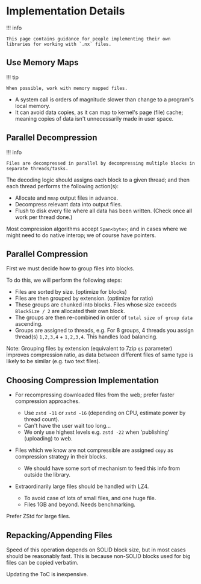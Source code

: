 ﻿# Implementation Details

!!! info

    This page contains guidance for people implementing their own libraries for working with `.nx` files. 

## Use Memory Maps

!!! tip

    When possible, work with memory mapped files.

- A system call is orders of magnitude slower than change to a program's local memory.   
- It can avoid data copies, as it can map to kernel's page (file) cache; meaning copies of data isn't unnecessarily made in user space.  

## Parallel Decompression

!!! info

    Files are decompressed in parallel by decompressing multiple blocks in separate threads/tasks.

The decoding logic should assigns each block to a given thread; and then each thread performs the following action(s):  

- Allocate and `mmap` output files in advance.  
- Decompress relevant data into output files.  
- Flush to disk every file where all data has been written. (Check once all work per thread done.)  

Most compression algorithms accept `Span<byte>`; and in cases where we might need to do native interop; we of course have pointers.

## Parallel Compression

First we must decide how to group files into blocks.

To do this, we will perform the following steps:  

- Files are sorted by size. (optimize for blocks)  
- Files are then grouped by extension. (optimize for ratio)  
- These groups are chunked into blocks. Files whose size exceeds `BlockSize / 2` are allocated their own block.  
- The groups are then re-combined in order of `total size of group data` ascending.  
- Groups are assigned to threads, e.g. For 8 groups, 4 threads you assign thread(s) `1,2,3,4` + `1,2,3,4`. This handles load balancing.  

Note: Grouping files by extension (equivalent to 7zip `qs` parameter) improves compression ratio, as data between different
files of same type is likely to be similar (e.g. two text files).  

## Choosing Compression Implementation

- For recompressing downloaded files from the web; prefer faster compression approaches.  
    - Use `zstd -11` or `zstd -16` (depending on CPU, estimate power by thread count).  
    - Can't have the user wait too long...  
    - We only use highest levels e.g. `zstd -22` when 'publishing' (uploading) to web.  

- Files which we know are not compressible are assigned `copy` as compression strategy in their blocks.  
    - We should have some sort of mechanism to feed this info from outside the library.  

- Extraordinarily large files should be handled with LZ4.  
    - To avoid case of lots of small files, and one huge file.  
    - Files 1GB and beyond. Needs benchmarking.  

Prefer ZStd for large files.

## Repacking/Appending Files

Speed of this operation depends on SOLID block size, but in most cases should be reasonably fast. This is because
non-SOLID blocks used for big files can be copied verbatim.

Updating the ToC is inexpensive.